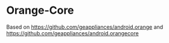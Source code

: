 # Orange-Core
Based on https://github.com/geappliances/android.orange and https://github.com/geappliances/android.orangecore
